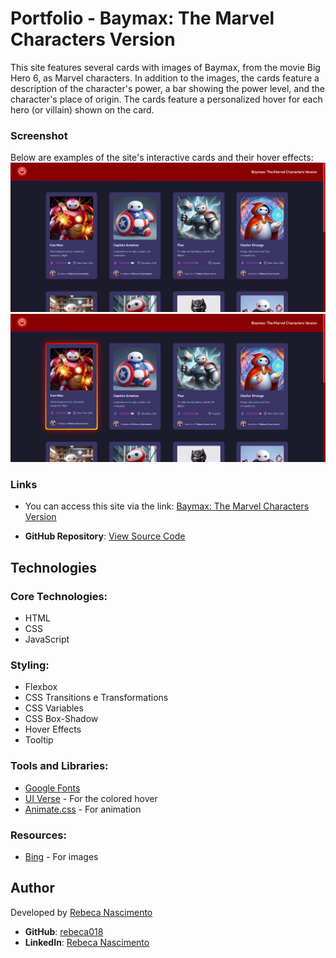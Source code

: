 # Portfolio - Baymax: The Marvel Characters Version
This site features several cards with images of Baymax, from the movie Big Hero 6, as Marvel characters. In addition to the images, the cards feature a description of the character's power, a bar showing the power level, and the character's place of origin. The cards feature a personalized hover for each hero (or villain) shown on the card.


### Screenshot
Below are examples of the site's interactive cards and their hover effects: 
![](./images/screenshot.png)
![](./images/screenshot2.png)


### Links

- You can access this site via the link: [Baymax: The Marvel Characters Version](https://rebeca018.github.io/portfolio/)

- **GitHub Repository**: [View Source Code](https://github.com/rebeca018/portfolio)

## Technologies 

### Core Technologies:
- HTML
- CSS
- JavaScript

### Styling:
- Flexbox
- CSS Transitions e Transformations
- CSS Variables
- CSS Box-Shadow
- Hover Effects
- Tooltip

### Tools and Libraries:
- [Google Fonts](https://fonts.google.com/)
- [UI Verse](https://uiverse.io/) - For the colored hover
- [Animate.css](https://animate.style/) - For animation

### Resources:
- [Bing](https://www.bing.com/images/create) - For images

## Author
Developed by [Rebeca Nascimento](https://www.linkedin.com/in/rebeca-nascimento018/)

- **GitHub**: [rebeca018](https://github.com/rebeca018)
- **LinkedIn**: [Rebeca Nascimento](https://www.linkedin.com/in/rebeca-nascimento018/)  